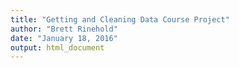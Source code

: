 ```yaml
---
title: "Getting and Cleaning Data Course Project"
author: "Brett Rinehold"
date: "January 18, 2016"
output: html_document
---
```



